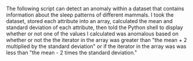 The following script can detect an anomaly within a dataset that contains information about the sleep patterns of different mammals. I took the dataset, stored each attribute into an array, calculated the mean and standard deviation of each attribute, then told the Python shell to display whether or not one of the values I calculated was anomalous based on whether or not the the iterator in the array was greater than "the mean + 2 multiplied by the standard deviation" or if the iterator in the array was was less than "the mean - 2 times the standard deviation."
